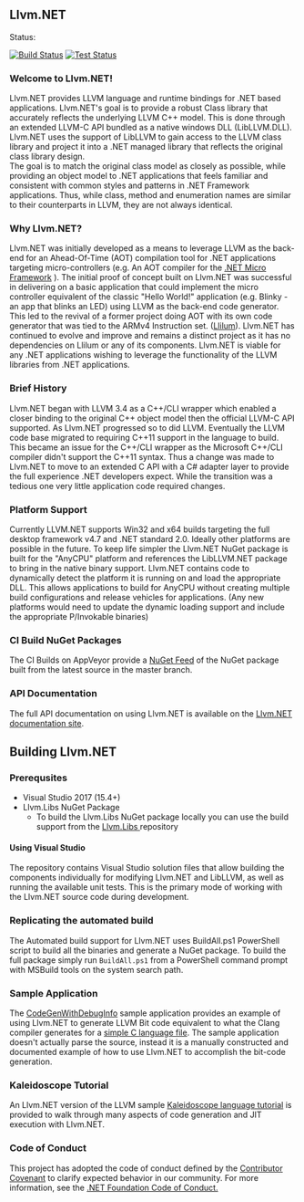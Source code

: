 ## Llvm.NET

Status:  

[![Build Status](https://img.shields.io/appveyor/ci/UbiquityDotNet/Llvm-NET/master.svg?style=flat-square)](https://ci.appveyor.com/project/UbiquityDotNet/llvm-net)
[![Test Status](https://img.shields.io/appveyor/tests/UbiquityDotNet/Llvm-NET/master.svg?style=flat-square)](https://ci.appveyor.com/project/UbiquityDotNet/llvm-net/build/tests)

### Welcome to Llvm.NET!
Llvm.NET provides LLVM language and runtime bindings for .NET based applications. Llvm.NET's goal is to provide
a robust Class library that accurately reflects the underlying LLVM C++ model. This is done through an extended
LLVM-C API bundled as a native windows DLL (LibLLVM.DLL). Llvm.NET uses the support of LibLLVM to gain access
to the LLVM class library and project it into a .NET managed library that reflects the original class library
design.  
The goal is to match the original class model as closely as possible, while providing an object model to .NET
applications that feels familiar and consistent with common styles and patterns in .NET Framework applications.
Thus, while class, method and enumeration names are similar to their counterparts in LLVM, they are not always
identical.

### Why Llvm.NET?
Llvm.NET was initially developed as a means to leverage LLVM as the back-end for an Ahead-Of-Time (AOT) compilation
tool for .NET applications targeting micro-controllers (e.g. An AOT compiler for the [.NET Micro Framework](http://www.netmf.com) ).
The initial proof of concept built on Llvm.NET was successful in delivering on a basic application that could
implement the micro controller equivalent of the classic "Hello World!" application (e.g. Blinky - an app that
blinks an LED) using LLVM as the back-end code generator. This led to the revival of a former project doing AOT
with its own code generator that was tied to the ARMv4 Instruction set. ([Llilum](https://www.github.com/netmf/Llilum)).
Llvm.NET has continued to evolve and improve and remains a distinct project as it has no dependencies on Llilum
or any of its components. Llvm.NET is viable for any .NET applications wishing to leverage the functionality of
the LLVM libraries from .NET applications.

### Brief History
Llvm.NET began with LLVM 3.4 as a C++/CLI wrapper which enabled a closer binding to the original C++ object model
then the official LLVM-C API supported. As Llvm.NET progressed so to did LLVM. Eventually the LLVM code base
migrated to requiring C++11 support in the language to build. This became an issue for the C++/CLI wrapper as the
Microsoft C++/CLI compiler didn't support the C++11 syntax. Thus a change was made to Llvm.NET to move to an extended
C API with a C# adapter layer to provide the full experience .NET developers expect. While the transition was a
tedious one very little application code required changes.

### Platform Support
Currently LLVM.NET supports Win32 and x64 builds targeting the full desktop framework v4.7 and .NET standard 2.0. Ideally
other platforms are possible in the future. To keep life simpler the Llvm.NET NuGet package is built for the "AnyCPU"
platform and references the LibLLVM.NET package to bring in the native binary support. Llvm.NET contains code to dynamically
detect the platform it is running on and load the appropriate DLL. This allows applications to build for AnyCPU without
creating multiple build configurations and release vehicles for applications. (Any new platforms would need to update the
dynamic loading support and include the appropriate P/Invokable binaries)

### CI Build NuGet Packages
The CI Builds on AppVeyor provide a [NuGet Feed](https://ci.appveyor.com/NuGet/Ubiquity.Llvm.NET
) of the NuGet package built from the latest source in the master branch. 

### API Documentation
The full API documentation on using Llvm.NET is available on the [Llvm.NET documentation site](https://ubiquitydotnet.github.io/Llvm.NET/).

## Building Llvm.NET
### Prerequsites
* Visual Studio 2017 (15.4+)
* Llvm.Libs NuGet Package
  - To build the Llvm.Libs NuGet package locally you can use the build support from the [Llvm.Libs ](https://github.com/UbiquityDotNET/Llvm.Libs) repository

#### Using Visual Studio
The repository contains Visual Studio solution files that allow building the components individually for modifying
Llvm.NET and LibLLVM, as well as running the available unit tests. This is the primary mode of working with the
Llvm.NET source code during development.

### Replicating the automated build
The Automated build support for Llvm.NET uses BuildAll.ps1 PowerShell script to build all the binaries and generate a
NuGet package. To build the full package simply run `BuildAll.ps1` from a PowerShell command prompt with MSBuild tools
on the system search path.

### Sample Application
The [CodeGenWithDebugInfo](https://github.com/UbiquityDotNET/Llvm.Net/tree/master/Samples/CodeGenWithDebugInfo) sample application provides an example of using Llvm.NET to generate
LLVM Bit code equivalent to what the Clang compiler generates for a [simple C language file](https://github.com/UbiquityDotNET/Llvm.Net/blob/master/Samples/CodeGenWithDebugInfo/Support%20Files/test.c).
The sample application doesn't actually parse the source, instead it is a manually constructed and documented example of how to use Llvm.NET to accomplish the bit-code generation. 

### Kaleidoscope Tutorial
An Llvm.NET version of the LLVM sample [Kaleidoscope language tutorial](https://ubiquitydotnet.github.io/Llvm.NET/articles/Samples/Kaleidoscope.html) is provided to walk through many aspects of
code generation and JIT execution with Llvm.NET.

### Code of Conduct
This project has adopted the code of conduct defined by the [Contributor Covenant](http://contributor-covenant.org/)
to clarify expected behavior in our community. For more information, see the
[.NET Foundation Code of Conduct.](http://www.dotnetfoundation.org/code-of-conduct)

 

